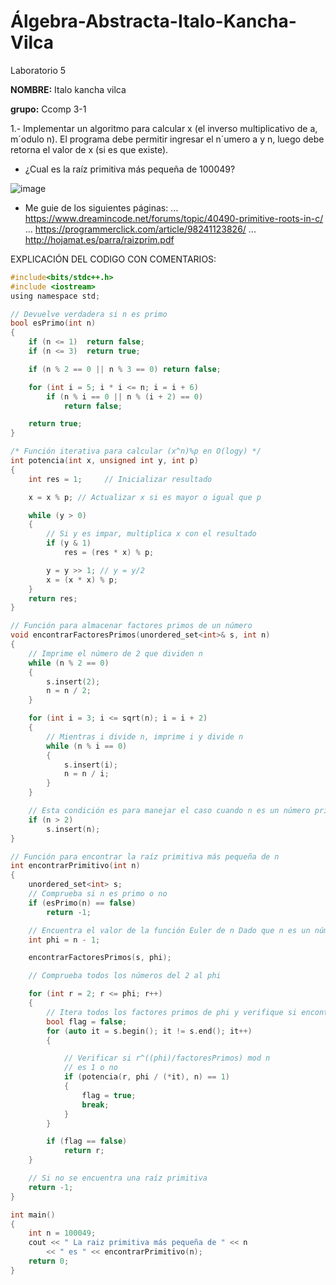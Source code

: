 # Álgebra-Abstracta-Italo-Kancha-Vilca
Laboratorio 5

**NOMBRE:** Italo kancha vilca

**grupo:** Ccomp 3-1


 1.- Implementar un algoritmo para calcular x (el inverso multiplicativo de a, m´odulo n). El programa debe permitir ingresar el n´umero a y n, luego debe
retorna el valor de x (si es que existe).
 
 - ¿Cual es la raíz primitiva más pequeña de 100049?
 
![image](https://user-images.githubusercontent.com/54363893/139969666-19e20da6-261c-4567-8ee3-2295db46d408.png)

 - Me guie de los siguientes páginas:
 ... https://www.dreamincode.net/forums/topic/40490-primitive-roots-in-c/
 ... https://programmerclick.com/article/98241123826/
 ... http://hojamat.es/parra/raizprim.pdf

EXPLICACIÓN DEL CODIGO CON COMENTARIOS:

```c ++
#include<bits/stdc++.h>
#include <iostream> 
using namespace std;

// Devuelve verdadera si n es primo
bool esPrimo(int n)
{
    if (n <= 1)  return false;
    if (n <= 3)  return true;

    if (n % 2 == 0 || n % 3 == 0) return false;

    for (int i = 5; i * i <= n; i = i + 6)
        if (n % i == 0 || n % (i + 2) == 0)
            return false;

    return true;
}

/* Función iterativa para calcular (x^n)%p en O(logy) */
int potencia(int x, unsigned int y, int p)
{
    int res = 1;     // Inicializar resultado

    x = x % p; // Actualizar x si es mayor o igual que p

    while (y > 0)
    {
        // Si y es impar, multiplica x con el resultado
        if (y & 1)
            res = (res * x) % p;

        y = y >> 1; // y = y/2
        x = (x * x) % p;
    }
    return res;
}

// Función para almacenar factores primos de un número
void encontrarFactoresPrimos(unordered_set<int>& s, int n)
{
    // Imprime el número de 2 que dividen n
    while (n % 2 == 0)
    {
        s.insert(2);
        n = n / 2;
    }

    for (int i = 3; i <= sqrt(n); i = i + 2)
    {
        // Mientras i divide n, imprime i y divide n
        while (n % i == 0)
        {
            s.insert(i);
            n = n / i;
        }
    }

    // Esta condición es para manejar el caso cuando n es un número primo mayor que 2
    if (n > 2)
        s.insert(n);
}

// Función para encontrar la raíz primitiva más pequeña de n
int encontrarPrimitivo(int n)
{
    unordered_set<int> s;
    // Comprueba si n es primo o no
    if (esPrimo(n) == false)
        return -1;

    // Encuentra el valor de la función Euler de n Dado que n es un número primo, el valor de la función Euler es n-1 ya que hay n-1 números primos relativos.
    int phi = n - 1;

    encontrarFactoresPrimos(s, phi);

    // Comprueba todos los números del 2 al phi

    for (int r = 2; r <= phi; r++)
    {
        // Itera todos los factores primos de phi y verifique si encontramos una potencia con valor 1
        bool flag = false;
        for (auto it = s.begin(); it != s.end(); it++)
        {

            // Verificar si r^((phi)/factoresPrimos) mod n
            // es 1 o no
            if (potencia(r, phi / (*it), n) == 1)
            {
                flag = true;
                break;
            }
        }

        if (flag == false)
            return r;
    }

    // Si no se encuentra una raíz primitiva
    return -1;
}

int main()
{
    int n = 100049;
    cout << " La raiz primitiva más pequeña de " << n
        << " es " << encontrarPrimitivo(n);
    return 0;
}
```
